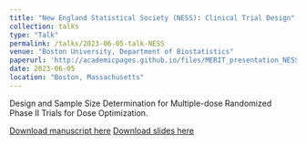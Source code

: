 ```yaml
---
title: "New England Statistical Society (NESS): Clinical Trial Design"
collection: talks
type: "Talk"
permalink: /talks/2023-06-05-talk-NESS
venue: "Boston University, Department of Biostatistics"
paperurl: 'http://academicpages.github.io/files/MERIT_presentation_NESS.pdf'
date: 2023-06-05
location: "Boston, Massachusetts"
---
```


Design and Sample Size Determination for Multiple-dose Randomized Phase II Trials for Dose Optimization.

[Download manuscript here](http://https://arxiv.org/pdf/2302.09612.pdf)
[Download slides here](http://academicpages.github.io/files/MERIT_presentation_NESS.pdf)
